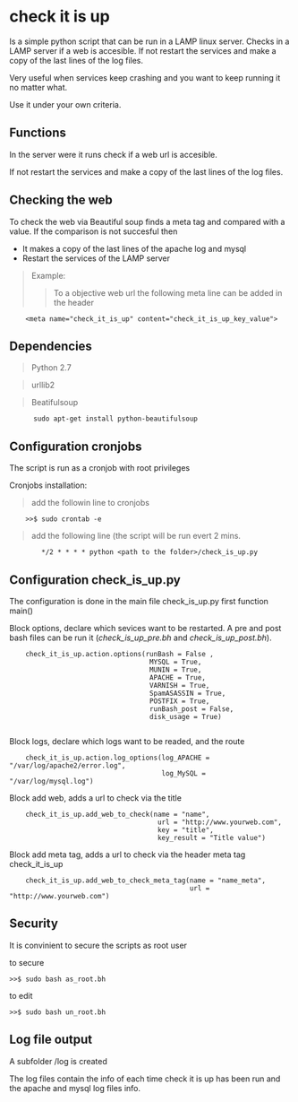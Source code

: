 # check it is up #

Is a simple python script that can be run in a LAMP linux server.
Checks in a LAMP server if a web is accesible.
If not restart the services and make a copy of the last lines of the log files.

Very useful when services keep crashing and you want to keep running it no matter what.

Use it under your own criteria.

## Functions ##

In the server were it runs check if a web url is accesible.

If not restart the services and make a copy of the last lines of the log files.

## Checking the web ##

To check the web via Beautiful soup finds a meta tag and compared with a value.
If the comparison is not succesful then

  * It makes a copy of the last lines of the apache log and mysql
  * Restart the services of the LAMP server

> Example:
> > To a objective web url  the following meta line can be added in the header
```
    <meta name="check_it_is_up" content="check_it_is_up_key_value">
```
## Dependencies ##


> Python 2.7

> urllib2

> Beatifulsoup
```
      sudo apt-get install python-beautifulsoup
```

## Configuration cronjobs ##

The script is run as a cronjob with root privileges

Cronjobs installation:

> add the followin line to cronjobs
```
    >>$ sudo crontab -e
```
> add the following line (the script will be run evert 2 mins.
```
        */2 * * * * python <path to the folder>/check_is_up.py
```
## Configuration check\_is\_up.py ##

The configuration is done in the main file check\_is\_up.py first function main()

Block options, declare which sevices want to be restarted. A pre and post bash files
can be run it (_check\_is\_up\_pre.bh_ and _check\_is\_up\_post.bh_).
```
    check_it_is_up.action.options(runBash = False , 
                                   MYSQL = True,
                                   MUNIN = True,
                                   APACHE = True,
                                   VARNISH = True,
                                   SpamASASSIN = True,
                                   POSTFIX = True,
                                   runBash_post = False,
                                   disk_usage = True)
     
```


Block logs, declare which logs want to be readed, and the route
```
    check_it_is_up.action.log_options(log_APACHE = "/var/log/apache2/error.log",
                                      log_MySQL = "/var/log/mysql.log")   
```

Block add web, adds a url to check via the title
```
    check_it_is_up.add_web_to_check(name = "name", 
                                     url = "http://www.yourweb.com",
                                     key = "title",
                                     key_result = "Title value") 
```
Block add meta tag, adds a url to check via the header meta tag check\_it\_is\_up
```
    check_it_is_up.add_web_to_check_meta_tag(name = "name_meta", 
                                             url = "http://www.yourweb.com")      
```
## Security ##

It is convinient to secure the scripts as root user

to secure
```
>>$ sudo bash as_root.bh
```

to edit
```
>>$ sudo bash un_root.bh
```

## Log file output ##
A subfolder /log is created

The log files contain the info of each time check it is up has been run
and the apache and mysql log files info.










